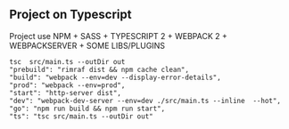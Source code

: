 ## Project on Typescript


Project use NPM + SASS + TYPESCRIPT 2 + WEBPACK 2 + WEBPACKSERVER + SOME LIBS/PLUGINS

```
tsc  src/main.ts --outDir out
"prebuild": "rimraf dist && npm cache clean",
"build": "webpack --env=dev --display-error-details",
"prod": "webpack --env=prod",
"start": "http-server dist",
"dev": "webpack-dev-server --env=dev ./src/main.ts --inline  --hot",
"go": "npm run build && npm run start",
"ts": "tsc src/main.ts --outDir out"
```